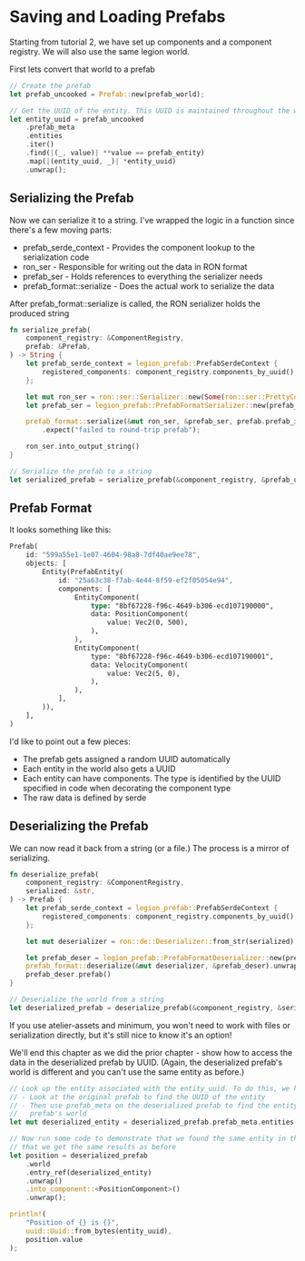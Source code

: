 # Saving and Loading Prefabs

Starting from tutorial 2, we have set up components and a component registry. We will also use the same legion world.

First lets convert that world to a prefab

```rust
// Create the prefab
let prefab_uncooked = Prefab::new(prefab_world);

// Get the UUID of the entity. This UUID is maintained throughout the whole chain.
let entity_uuid = prefab_uncooked
    .prefab_meta
    .entities
    .iter()
    .find(|(_, value)| **value == prefab_entity)
    .map(|(entity_uuid, _)| *entity_uuid)
    .unwrap();
```

## Serializing the Prefab

Now we can serialize it to a string. I've wrapped the logic in a function since there's a few moving parts:
 * prefab_serde_context - Provides the component lookup to the serialization code
 * ron_ser - Responsible for writing out the data in RON format
 * prefab_ser - Holds references to everything the serializer needs
 * prefab_format::serialize - Does the actual work to serialize the data

After prefab_format::serialize is called, the RON serializer holds the produced string

```rust
fn serialize_prefab(
    component_registry: &ComponentRegistry,
    prefab: &Prefab,
) -> String {
    let prefab_serde_context = legion_prefab::PrefabSerdeContext {
        registered_components: component_registry.components_by_uuid(),
    };

    let mut ron_ser = ron::ser::Serializer::new(Some(ron::ser::PrettyConfig::default()), true);
    let prefab_ser = legion_prefab::PrefabFormatSerializer::new(prefab_serde_context, prefab);

    prefab_format::serialize(&mut ron_ser, &prefab_ser, prefab.prefab_id())
        .expect("failed to round-trip prefab");

    ron_ser.into_output_string()
}

// Serialize the prefab to a string
let serialized_prefab = serialize_prefab(&component_registry, &prefab_uncooked);
```

## Prefab Format

It looks something like this:

```rust
Prefab(
    id: "599a55e1-1e07-4604-98a8-7df40ae9ee78",
    objects: [
        Entity(PrefabEntity(
            id: "25a63c38-f7ab-4e44-8f59-ef2f05054e94",
            components: [
                EntityComponent(
                    type: "8bf67228-f96c-4649-b306-ecd107190000",
                    data: PositionComponent(
                        value: Vec2(0, 500),
                    ),
                ),
                EntityComponent(
                    type: "8bf67228-f96c-4649-b306-ecd107190001",
                    data: VelocityComponent(
                        value: Vec2(5, 0),
                    ),
                ),
            ],
        )),
    ],
)
```

I'd like to point out a few pieces:
 * The prefab gets assigned a random UUID automatically
 * Each entity in the world also gets a UUID
 * Each entity can have components. The type is identified by the UUID specified in
   code when decorating the component type
 * The raw data is defined by serde

## Deserializing the Prefab

We can now read it back from a string (or a file.) The process is a mirror of serializing.

```rust
fn deserialize_prefab(
    component_registry: &ComponentRegistry,
    serialized: &str,
) -> Prefab {
    let prefab_serde_context = legion_prefab::PrefabSerdeContext {
        registered_components: component_registry.components_by_uuid(),
    };

    let mut deserializer = ron::de::Deserializer::from_str(serialized).unwrap();

    let prefab_deser = legion_prefab::PrefabFormatDeserializer::new(prefab_serde_context);
    prefab_format::deserialize(&mut deserializer, &prefab_deser).unwrap();
    prefab_deser.prefab()
}

// Deserialize the world from a string
let deserialized_prefab = deserialize_prefab(&component_registry, &serialized_prefab);
```

If you use atelier-assets and minimum, you won't need to work with files or serialization directly,
but it's still nice to know it's an option!

We'll end this chapter as we did the prior chapter - show how to access the data in the deserialized
prefab by UUID. (Again, the deserialized prefab's world is different and you can't use the same entity
as before.)

```rust
// Look up the entity associated with the entity_uuid. To do this, we have to:
// - Look at the original prefab to find the UUID of the entity
// - Then use prefab_meta on the deserialized prefab to find the entity in the deserialized
//   prefab's world
let mut deserialized_entity = deserialized_prefab.prefab_meta.entities[&entity_uuid];

// Now run some code to demonstrate that we found the same entity in the deserialized world and
// that we get the same results as before
let position = deserialized_prefab
    .world
    .entry_ref(deserialized_entity)
    .unwrap()
    .into_component::<PositionComponent>()
    .unwrap();

println!(
    "Position of {} is {}",
    uuid::Uuid::from_bytes(entity_uuid),
    position.value
);
```